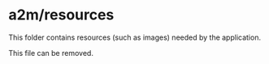# a2m/resources

This folder contains resources (such as images) needed by the application. 

This file can be removed.
